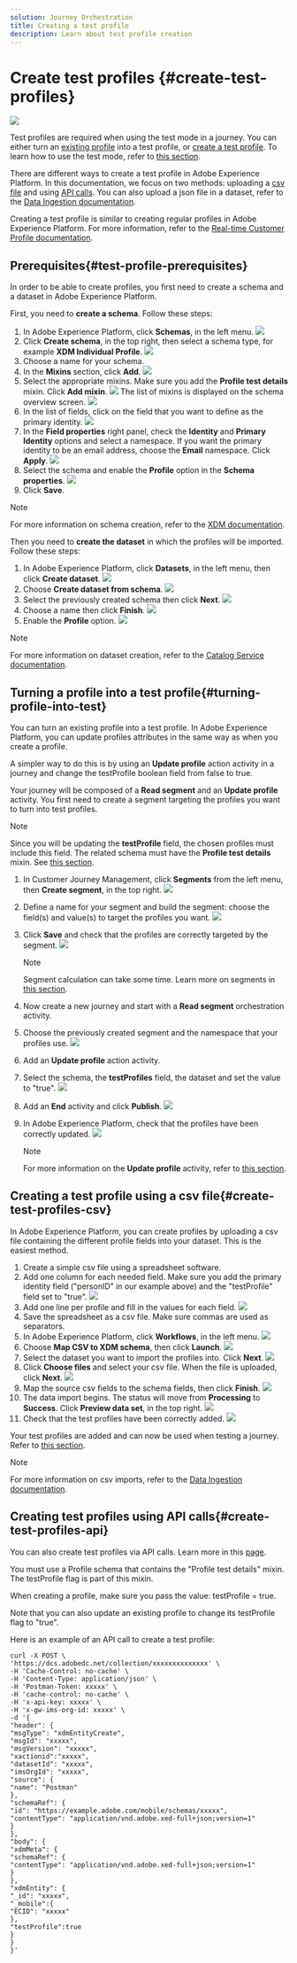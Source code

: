 ```yaml
---
solution: Journey Orchestration
title: Creating a test profile
description: Learn about test profile creation
---
```

# Create test profiles {#create-test-profiles}

![](../assets/do-not-localize/badge.png)

Test profiles are required when using the test mode in a journey. You can either turn an [existing profile](../building-journeys/creating-test-profiles.md#turning-profile-into-test) into a test profile, or [create a test profile](../building-journeys/creating-test-profiles.md#create-test-profiles-csv). To learn how to use the test mode, refer to [this section](../building-journeys/testing-the-journey.md).

There are different ways to create a test profile in Adobe Experience Platform. In this documentation, we focus on two methods: uploading a [csv file](../building-journeys/creating-test-profiles.md#create-test-profiles-csv) and using [API calls](../building-journeys/creating-test-profiles.md#create-test-profiles-api). You can also upload a json file in a dataset, refer to the [Data Ingestion documentation](https://experienceleague.adobe.com/docs/experience-platform/ingestion/tutorials/ingest-batch-data.html#add-data-to-dataset).

Creating a test profile is similar to creating regular profiles in Adobe Experience Platform. For more information, refer to the [Real-time Customer Profile documentation](https://experienceleague.adobe.com/docs/experience-platform/profile/home.html).

## Prerequisites{#test-profile-prerequisites}

In order to be able to create profiles, you first need to create a schema and a dataset in Adobe Experience Platform.

First, you need to **create a schema**. Follow these steps:

1. In Adobe Experience Platform, click **Schemas**, in the left menu.
    ![](../assets/test-profiles-0.png)
1. Click **Create schema**, in the top right, then select a schema type, for example **XDM Individual Profile**.
    ![](../assets/test-profiles-1.png)
1. Choose a name for your schema.
1. In the **Mixins** section, click **Add**. 
    ![](../assets/test-profiles-1-bis.png)
1. Select the appropriate mixins. Make sure you add the **Profile test details** mixin. Click **Add mixin**.
    ![](../assets/test-profiles-1-ter.png)
    The list of mixins is displayed on the schema overview screen.
    ![](../assets/test-profiles-2.png)
1. In the list of fields, click on the field that you want to define as the primary identity.
    ![](../assets/test-profiles-3.png)
1. In the **Field properties** right panel, check the **Identity** and **Primary Identity** options and select a namespace. If you want the primary identity to be an email address, choose the **Email** namespace. Click **Apply**.
    ![](../assets/test-profiles-4.png)
1. Select the schema and enable the **Profile** option in the **Schema properties**.
    ![](../assets/test-profiles-5.png) 
1. Click **Save**.

>[!NOTE]
>
>For more information on schema creation, refer to the [XDM documentation](https://experienceleague.adobe.com/docs/experience-platform/xdm/ui/resources/schemas.html#prerequisites).

Then you need to **create the dataset** in which the profiles will be imported. Follow these steps:

1. In Adobe Experience Platform, click **Datasets**, in the left menu, then click **Create dataset**.
    ![](../assets/test-profiles-6.png) 
1. Choose **Create dataset from schema**.
    ![](../assets/test-profiles-7.png) 
1. Select the previously created schema then click **Next**.
    ![](../assets/test-profiles-8.png) 
1. Choose a name then click **Finish**.
    ![](../assets/test-profiles-9.png) 
1. Enable the **Profile** option. 
    ![](../assets/test-profiles-10.png) 

>[!NOTE]
>
> For more information on dataset creation, refer to the [Catalog Service documentation](https://experienceleague.adobe.com/docs/experience-platform/catalog/datasets/user-guide.html#getting-started).

## Turning a profile into a test profile{#turning-profile-into-test}

You can turn an existing profile into a test profile. In Adobe Experience Platform, you can update profiles attributes in the same way as when you create a profile. 

A simpler way to do this is by using an **Update profile** action activity in a journey and change the testProfile boolean field from false to true.

Your journey will be composed of a **Read segment** and an **Update profile** activity. You first need to create a segment targeting the profiles you want to turn into test profiles. 

>[!NOTE]
>
> Since you will be updating the **testProfile** field, the chosen profiles must include this field. The related schema must have the **Profile test details** mixin. See [this section](../building-journeys/creating-test-profiles.md#test-profiles-prerequisites).

1. In Customer Journey Management, click **Segments** from the left menu, then **Create segment**, in the top right.
    ![](../assets/test-profiles-22.png) 
1. Define a name for your segment and build the segment: choose the field(s) and value(s) to target the profiles you want.
    ![](../assets/test-profiles-23.png) 
1. Click **Save** and check that the profiles are correctly targeted by the segment.
    ![](../assets/test-profiles-24.png) 

    >[!NOTE]
    >
    > Segment calculation can take some time. Learn more on segments in [this section](../segment/about-segments.md).

1. Now create a new journey and start with a **Read segment** orchestration activity.
1. Choose the previously created segment and the namespace that your profiles use.
    ![](../assets/test-profiles-25.png)
1. Add an **Update profile** action activity. 
1. Select the schema, the **testProfiles** field, the dataset and set the value to "true".
    ![](../assets/test-profiles-26.png)
1. Add an **End** activity and click **Publish**.
    ![](../assets/test-profiles-27.png)
1. In Adobe Experience Platform, check that the profiles have been correctly updated.
    ![](../assets/test-profiles-28.png)

    >[!NOTE]
    >
    > For more information on the **Update profile** activity, refer to [this section](../building-journeys/update-profiles.md).

## Creating a test profile using a csv file{#create-test-profiles-csv}

In Adobe Experience Platform, you can create profiles by uploading a csv file containing the different profile fields into your dataset. This is the easiest method.

1. Create a simple csv file using a spreadsheet software.
1. Add one column for each needed field. Make sure you add the primary identity field ("personID" in our example above) and the "testProfile" field set to "true". 
    ![](../assets/test-profiles-11.png) 
1. Add one line per profile and fill in the values for each field. 
    ![](../assets/test-profiles-12.png) 
1. Save the spreadsheet as a csv file. Make sure commas are used as separators.
1. In Adobe Experience Platform, click **Workflows**, in the left menu. 
    ![](../assets/test-profiles-14.png) 
1. Choose **Map CSV to XDM schema**, then click **Launch**.
    ![](../assets/test-profiles-16.png) 
1. Select the dataset you want to import the profiles into. Click **Next**.
    ![](../assets/test-profiles-17.png) 
1. Click **Choose files** and select your csv file. When the file is uploaded, click **Next**.
    ![](../assets/test-profiles-18.png) 
1. Map the source csv fields to the schema fields, then click **Finish**.
    ![](../assets/test-profiles-19.png) 
1. The data import begins. The status will move from **Processing** to **Success**. Click **Preview data set**, in the top right.
    ![](../assets/test-profiles-20.png)
1. Check that the test profiles have been correctly added.
    ![](../assets/test-profiles-21.png)

Your test profiles are added and can now be used when testing a journey. Refer to [this section](../building-journeys/testing-the-journey.md).
>[!NOTE]
>
> For more information on csv imports, refer to the [Data Ingestion documentation](https://experienceleague.adobe.com/docs/experience-platform/ingestion/tutorials/map-a-csv-file.html#tutorials).

## Creating test profiles using API calls{#create-test-profiles-api}

You can also create test profiles via API calls. Learn more in this [page](https://experienceleague.adobe.com/docs/experience-platform/profile/home.html).

You must use a Profile schema that contains the "Profile test details" mixin. The testProfile flag is part of this mixin.

When creating a profile, make sure you pass the value: testProfile = true.

Note that you can also update an existing profile to change its testProfile flag to "true".

Here is an example of an API call to create a test profile:

```
curl -X POST \
'https://dcs.adobedc.net/collection/xxxxxxxxxxxxxx' \
-H 'Cache-Control: no-cache' \
-H 'Content-Type: application/json' \
-H 'Postman-Token: xxxxx' \
-H 'cache-control: no-cache' \
-H 'x-api-key: xxxxx' \
-H 'x-gw-ims-org-id: xxxxx' \
-d '{
"header": {
"msgType": "xdmEntityCreate",
"msgId": "xxxxx",
"msgVersion": "xxxxx",
"xactionid":"xxxxx",
"datasetId": "xxxxx",
"imsOrgId": "xxxxx",
"source": {
"name": "Postman"
},
"schemaRef": {
"id": "https://example.adobe.com/mobile/schemas/xxxxx",
"contentType": "application/vnd.adobe.xed-full+json;version=1"
}
},
"body": {
"xdmMeta": {
"schemaRef": {
"contentType": "application/vnd.adobe.xed-full+json;version=1"
}
},
"xdmEntity": {
"_id": "xxxxx",
"_mobile":{
"ECID": "xxxxx"
},
"testProfile":true
}
}
}'
```
